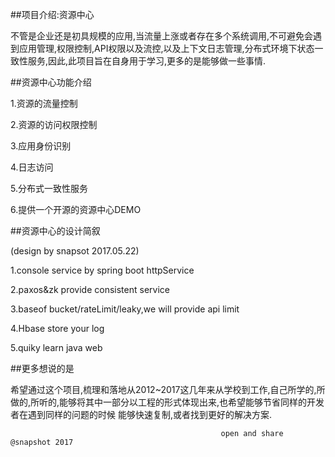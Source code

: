 ##项目介绍:资源中心

   不管是企业还是初具规模的应用,当流量上涨或者存在多个系统调用,不可避免会遇到应用管理,权限控制,API权限以及流控,以及上下文日志管理,分布式环境下状态一致性服务,因此,此项目旨在自身用于学习,更多的是能够做一些事情.


##资源中心功能介绍

 1.资源的流量控制

 2.资源的访问权限控制

 3.应用身份识别

 4.日志访问

 5.分布式一致性服务

 6.提供一个开源的资源中心DEMO



##资源中心的设计简叙

  (design by snapsot 2017.05.22)

 1.console service by spring boot httpService

 2.paxos&zk provide consistent service

 3.baseof bucket/rateLimit/leaky,we will provide api limit

 4.Hbase store your log

 5.quiky learn java web


##更多想说的是

   希望通过这个项目,梳理和落地从2012~2017这几年来从学校到工作,自己所学的,所做的,所听的,能够将其中一部分以工程的形式体现出来,也希望能够节省同样的开发者在遇到同样的问题的时候
能够快速复制,或者找到更好的解决方案.

                                                   open and share @snapshot 2017
